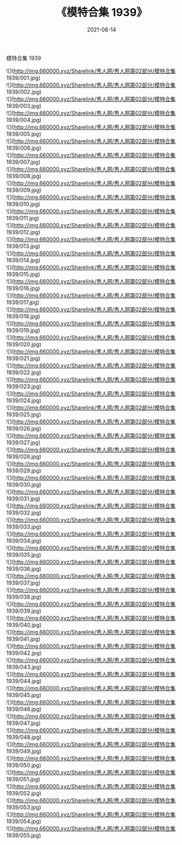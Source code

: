﻿---
layout: post
title:  《模特合集 1939》
date:   2021-08-14
img: http://img.660000.xyz/Sharelink/秀人网/秀人网第02部分/模特合集 1939/000.jpg
categories: [美女, 清纯, 唯美]
---

模特合集 1939

  ![](http://img.660000.xyz/Sharelink/秀人网/秀人网第02部分/模特合集 1939/001.jpg) <br> ![](http://img.660000.xyz/Sharelink/秀人网/秀人网第02部分/模特合集 1939/002.jpg) <br> ![](http://img.660000.xyz/Sharelink/秀人网/秀人网第02部分/模特合集 1939/003.jpg) <br> ![](http://img.660000.xyz/Sharelink/秀人网/秀人网第02部分/模特合集 1939/004.jpg) <br> ![](http://img.660000.xyz/Sharelink/秀人网/秀人网第02部分/模特合集 1939/005.jpg) <br> ![](http://img.660000.xyz/Sharelink/秀人网/秀人网第02部分/模特合集 1939/006.jpg) <br> ![](http://img.660000.xyz/Sharelink/秀人网/秀人网第02部分/模特合集 1939/007.jpg) <br> ![](http://img.660000.xyz/Sharelink/秀人网/秀人网第02部分/模特合集 1939/008.jpg) <br> ![](http://img.660000.xyz/Sharelink/秀人网/秀人网第02部分/模特合集 1939/009.jpg) <br> ![](http://img.660000.xyz/Sharelink/秀人网/秀人网第02部分/模特合集 1939/010.jpg) <br> ![](http://img.660000.xyz/Sharelink/秀人网/秀人网第02部分/模特合集 1939/011.jpg) <br> ![](http://img.660000.xyz/Sharelink/秀人网/秀人网第02部分/模特合集 1939/012.jpg) <br> ![](http://img.660000.xyz/Sharelink/秀人网/秀人网第02部分/模特合集 1939/013.jpg) <br> ![](http://img.660000.xyz/Sharelink/秀人网/秀人网第02部分/模特合集 1939/014.jpg) <br> ![](http://img.660000.xyz/Sharelink/秀人网/秀人网第02部分/模特合集 1939/015.jpg) <br> ![](http://img.660000.xyz/Sharelink/秀人网/秀人网第02部分/模特合集 1939/016.jpg) <br> ![](http://img.660000.xyz/Sharelink/秀人网/秀人网第02部分/模特合集 1939/017.jpg) <br> ![](http://img.660000.xyz/Sharelink/秀人网/秀人网第02部分/模特合集 1939/018.jpg) <br> ![](http://img.660000.xyz/Sharelink/秀人网/秀人网第02部分/模特合集 1939/019.jpg) <br> ![](http://img.660000.xyz/Sharelink/秀人网/秀人网第02部分/模特合集 1939/020.jpg) <br> ![](http://img.660000.xyz/Sharelink/秀人网/秀人网第02部分/模特合集 1939/021.jpg) <br> ![](http://img.660000.xyz/Sharelink/秀人网/秀人网第02部分/模特合集 1939/022.jpg) <br> ![](http://img.660000.xyz/Sharelink/秀人网/秀人网第02部分/模特合集 1939/023.jpg) <br> ![](http://img.660000.xyz/Sharelink/秀人网/秀人网第02部分/模特合集 1939/024.jpg) <br> ![](http://img.660000.xyz/Sharelink/秀人网/秀人网第02部分/模特合集 1939/025.jpg) <br> ![](http://img.660000.xyz/Sharelink/秀人网/秀人网第02部分/模特合集 1939/026.jpg) <br> ![](http://img.660000.xyz/Sharelink/秀人网/秀人网第02部分/模特合集 1939/027.jpg) <br> ![](http://img.660000.xyz/Sharelink/秀人网/秀人网第02部分/模特合集 1939/028.jpg) <br> ![](http://img.660000.xyz/Sharelink/秀人网/秀人网第02部分/模特合集 1939/029.jpg) <br> ![](http://img.660000.xyz/Sharelink/秀人网/秀人网第02部分/模特合集 1939/030.jpg) <br> ![](http://img.660000.xyz/Sharelink/秀人网/秀人网第02部分/模特合集 1939/031.jpg) <br> ![](http://img.660000.xyz/Sharelink/秀人网/秀人网第02部分/模特合集 1939/032.jpg) <br> ![](http://img.660000.xyz/Sharelink/秀人网/秀人网第02部分/模特合集 1939/033.jpg) <br> ![](http://img.660000.xyz/Sharelink/秀人网/秀人网第02部分/模特合集 1939/034.jpg) <br> ![](http://img.660000.xyz/Sharelink/秀人网/秀人网第02部分/模特合集 1939/035.jpg) <br> ![](http://img.660000.xyz/Sharelink/秀人网/秀人网第02部分/模特合集 1939/036.jpg) <br> ![](http://img.660000.xyz/Sharelink/秀人网/秀人网第02部分/模特合集 1939/037.jpg) <br> ![](http://img.660000.xyz/Sharelink/秀人网/秀人网第02部分/模特合集 1939/038.jpg) <br> ![](http://img.660000.xyz/Sharelink/秀人网/秀人网第02部分/模特合集 1939/039.jpg) <br> ![](http://img.660000.xyz/Sharelink/秀人网/秀人网第02部分/模特合集 1939/040.jpg) <br> ![](http://img.660000.xyz/Sharelink/秀人网/秀人网第02部分/模特合集 1939/041.jpg) <br> ![](http://img.660000.xyz/Sharelink/秀人网/秀人网第02部分/模特合集 1939/042.jpg) <br> ![](http://img.660000.xyz/Sharelink/秀人网/秀人网第02部分/模特合集 1939/043.jpg) <br> ![](http://img.660000.xyz/Sharelink/秀人网/秀人网第02部分/模特合集 1939/044.jpg) <br> ![](http://img.660000.xyz/Sharelink/秀人网/秀人网第02部分/模特合集 1939/045.jpg) <br> ![](http://img.660000.xyz/Sharelink/秀人网/秀人网第02部分/模特合集 1939/046.jpg) <br> ![](http://img.660000.xyz/Sharelink/秀人网/秀人网第02部分/模特合集 1939/047.jpg) <br> ![](http://img.660000.xyz/Sharelink/秀人网/秀人网第02部分/模特合集 1939/048.jpg) <br> ![](http://img.660000.xyz/Sharelink/秀人网/秀人网第02部分/模特合集 1939/049.jpg) <br> ![](http://img.660000.xyz/Sharelink/秀人网/秀人网第02部分/模特合集 1939/050.jpg) <br> ![](http://img.660000.xyz/Sharelink/秀人网/秀人网第02部分/模特合集 1939/051.jpg) <br> ![](http://img.660000.xyz/Sharelink/秀人网/秀人网第02部分/模特合集 1939/052.jpg) <br> ![](http://img.660000.xyz/Sharelink/秀人网/秀人网第02部分/模特合集 1939/053.jpg) <br> ![](http://img.660000.xyz/Sharelink/秀人网/秀人网第02部分/模特合集 1939/054.jpg) <br> ![](http://img.660000.xyz/Sharelink/秀人网/秀人网第02部分/模特合集 1939/055.jpg) <br>